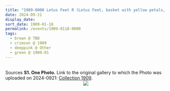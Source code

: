 ```yaml
---
title: "1909-0000 Lotus Feet R (Lotus Feet, basket with yellow petals, 4 rings, white, yellow, pale red, carpet)"
date: 2024-09-21
display_date: 
sort_date: 1909-01-18
permalink: /events/1909-0118-0000
tags:
  - brown @ TBD
  - crimson @ 1909
  - deeppink @ Other
  - green @ 1909-01
---
```


<br>

<wave-list>
  <list-title color="DarkSeaGreen" width="40">Sources</list-title>
  <list-item color="BlanchedAlmond"  width="280"><b>S1. One Photo.</b> Link to the original gallery to which the Photo was uploaded on 2024-0921: <a href="https://eternalmoments.smugmug.com/Collections/Mahipalsingh-Jaisingh-Raul-Collection/1909">Collection 1909</a>.</list-item>
</wave-list>

<div style="text-align: center"><img src="https://pub-bcc3cbe9b1e94ba1ac28915f7a3900fa.r2.dev/1909-0000_Lotus_Feet_R_(Lotus_Feet_basket_with_yellow_petals_4_rings_white_yellow_pale_red_carpet)_01_(from_tif)_(Mahipalsingh_Jaisingh_Raul_Collection_scanned_by_Ankit_Khare).jpg" /></div>